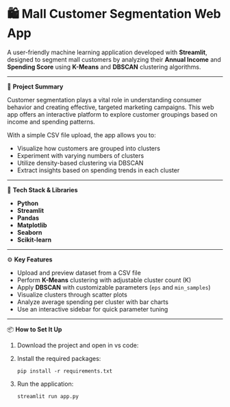 # 🛍️ Mall Customer Segmentation Web App

A user-friendly machine learning application developed with **Streamlit**, designed to segment mall customers by analyzing their **Annual Income** and **Spending Score** using **K-Means** and **DBSCAN** clustering algorithms.

---

📌 **Project Summary**

Customer segmentation plays a vital role in understanding consumer behavior and creating effective, targeted marketing campaigns. This web app offers an interactive platform to explore customer groupings based on income and spending patterns.

With a simple CSV file upload, the app allows you to:

* Visualize how customers are grouped into clusters
* Experiment with varying numbers of clusters
* Utilize density-based clustering via DBSCAN
* Extract insights based on spending trends in each cluster

---

🧠 **Tech Stack & Libraries**

* **Python**
* **Streamlit**
* **Pandas**
* **Matplotlib**
* **Seaborn**
* **Scikit-learn**

---

⚙️ **Key Features**

* Upload and preview dataset from a CSV file
* Perform **K-Means** clustering with adjustable cluster count (K)
* Apply **DBSCAN** with customizable parameters (`eps` and `min_samples`)
* Visualize clusters through scatter plots
* Analyze average spending per cluster with bar charts
* Use an interactive sidebar for quick parameter tuning

---

📦 **How to Set It Up**

1. Download the project and open in vs code:



2. Install the required packages:

   ```
   pip install -r requirements.txt
   ```

3. Run the application:

   ```
   streamlit run app.py
   ```
